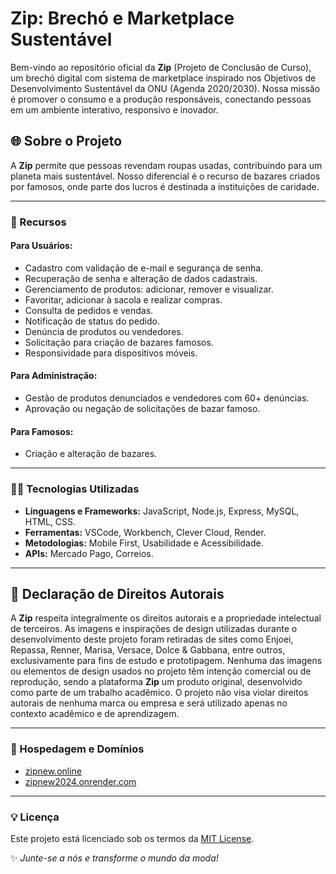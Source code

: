 
# Zip: Brechó e Marketplace Sustentável

Bem-vindo ao repositório oficial da **Zip** (Projeto de Conclusão de Curso), um brechó digital com sistema de marketplace inspirado nos Objetivos de Desenvolvimento Sustentável da ONU (Agenda 2020/2030). Nossa missão é promover o consumo e a produção responsáveis, conectando pessoas em um ambiente interativo, responsivo e inovador.


## 🌐 Sobre o Projeto

A **Zip** permite que pessoas revendam roupas usadas, contribuindo para um planeta mais sustentável. Nosso diferencial é o recurso de bazares criados por famosos, onde parte dos lucros é destinada a instituições de caridade.

---

### 🔧 Recursos

#### Para Usuários:
- Cadastro com validação de e-mail e segurança de senha.
- Recuperação de senha e alteração de dados cadastrais.
- Gerenciamento de produtos: adicionar, remover e visualizar.
- Favoritar, adicionar à sacola e realizar compras.
- Consulta de pedidos e vendas.
- Notificação de status do pedido.
- Denúncia de produtos ou vendedores.
- Solicitação para criação de bazares famosos.
- Responsividade para dispositivos móveis.

#### Para Administração:
- Gestão de produtos denunciados e vendedores com 60+ denúncias.
- Aprovação ou negação de solicitações de bazar famoso.

#### Para Famosos:
- Criação e alteração de bazares.

---

### 👨‍💻 Tecnologias Utilizadas
- **Linguagens e Frameworks:** JavaScript, Node.js, Express, MySQL, HTML, CSS.
- **Ferramentas:** VSCode, Workbench, Clever Cloud, Render.
- **Metodologias:** Mobile First, Usabilidade e Acessibilidade.
- **APIs:** Mercado Pago, Correios.

---

## 📜 Declaração de Direitos Autorais

A **Zip** respeita integralmente os direitos autorais e a propriedade intelectual de terceiros. As imagens e inspirações de design utilizadas durante o desenvolvimento deste projeto foram retiradas de sites como Enjoei, Repassa, Renner, Marisa, Versace, Dolce & Gabbana, entre outros, exclusivamente para fins de estudo e prototipagem. Nenhuma das imagens ou elementos de design usados no projeto têm intenção comercial ou de reprodução, sendo a plataforma **Zip** um produto original, desenvolvido como parte de um trabalho acadêmico. O projeto não visa violar direitos autorais de nenhuma marca ou empresa e será utilizado apenas no contexto acadêmico e de aprendizagem.

---

### 🚀 Hospedagem e Domínios
- [zipnew.online](https://zipnew.online)
- [zipnew2024.onrender.com](https://zipnew2024.onrender.com)

---

### 💡 Licença
Este projeto está licenciado sob os termos da [MIT License](LICENSE).

✨ *Junte-se a nós e transforme o mundo da moda!*
